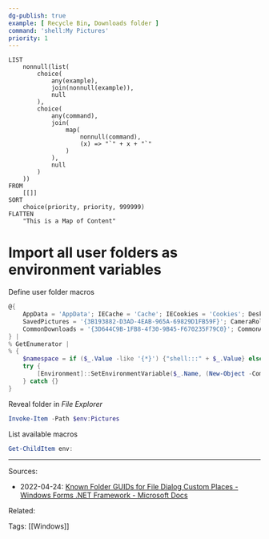 ```yaml
---
dg-publish: true
example: [ Recycle Bin, Downloads folder ]
command: 'shell:My Pictures'
priority: 1
---
```


```dataview
LIST
    nonnull(list(
        choice(
            any(example),
            join(nonnull(example)),
            null
        ),
        choice(
            any(command),
            join(
                map(
                    nonnull(command), 
                    (x) => "`" + x + "`"
                )
            ),
            null
        )
    ))
FROM
    [[]]
SORT
    choice(priority, priority, 999999)
FLATTEN
    "This is a Map of Content"
```

# Import all user folders as environment variables

Define user folder macros
```powershell
@{
    AppData = 'AppData'; IECache = 'Cache'; IECookies = 'Cookies'; Desktop = 'Desktop'; Favorites = 'Favorites'; History = 'History'; LocalAppData = 'Local AppData'; Music = 'My Music'; Pictures = 'My Pictures'; Videos = 'My Video'; Documents = 'Personal'; Downloads = '{374DE290-123F-4565-9164-39C4925E467B}'; NetworkShortcuts = 'NetHood'; PrinterShortcuts = 'PrintHood'; Programs = 'Programs'; Recent = 'Recent'; SendTo = 'SendTo'; StartMenu = 'Start Menu'; Startup = 'Startup'; Templates = 'Templates'; CloudRoot = '{A52BBA46-E9E1-435F-B3D9-28DAA648C0F6}';
    SavedPictures = '{3B193882-D3AD-4EAB-965A-69829D1FB59F}'; CameraRoll = '{AB5FB87B-7CE2-4F83-915D-550846C9537B}'; Screenshots = '{B7BEDE81-DF94-4682-A7D8-57A52620B86F}'; LocalDocuments = '{F42EE2D3-909F-4907-8871-4C22FC0BF756}'; LocalDownloads = '{7D83EE9B-2244-4E70-B1F5-5393042AF1E4}'; LocalMusic = '{A0C69A99-21C8-4671-8703-7934162FCF1D}'; LocalPictures = '{0DDD015D-B06C-45D5-8C4C-F59713854639}'; LocalVideos = '{35286A68-3C57-41A1-BBB1-0EAE73D76C95}';
    CommonDownloads = '{3D644C9B-1FB8-4f30-9B45-F670235F79C0}'; CommonAppData = 'Common AppData'; CommonDesktop = 'Common Desktop'; CommonDocuments = 'Common Documents'; CommonPrograms = 'Common Programs'; CommonStartMenu = 'Common Start Menu'; CommonStartup = 'Common Startup'; CommonTemplates = 'Common Templates'; CommonMusic = 'CommonMusic'; CommonPictures = 'CommonPictures'; CommonVideos = 'CommonVideo';
} | 
% GetEnumerator | 
% { 
    $namespace = if ($_.Value -like '{*}') {"shell:::" + $_.Value} else {"shell:" + $_.Value}
    try { 
        [Environment]::SetEnvironmentVariable($_.Name, (New-Object -ComObject Shell.Application).NameSpace($namespace).Self.Path)
    } catch {}
}
```

Reveal folder in *File Explorer*    
```powershell
Invoke-Item -Path $env:Pictures
```

List available macros
```powershell
Get-ChildItem env:
```



---


Sources:
- 2022-04-24: [Known Folder GUIDs for File Dialog Custom Places - Windows Forms .NET Framework - Microsoft Docs](https://docs.microsoft.com/en-us/dotnet/desktop/winforms/controls/known-folder-guids-for-file-dialog-custom-places?view=netframeworkdesktop-4.8)

Related:

Tags:
[[Windows]]